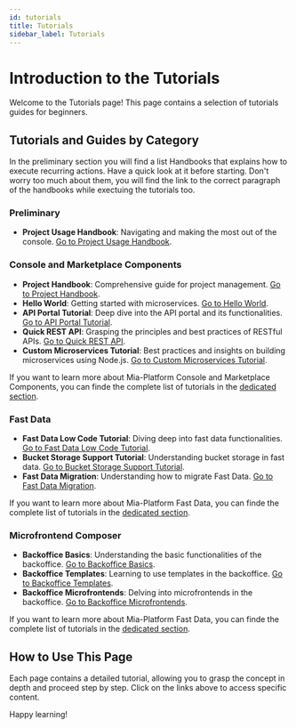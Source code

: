 ```yaml
---
id: tutorials
title: Tutorials
sidebar_label: Tutorials
---
```


# Introduction to the Tutorials

Welcome to the Tutorials page! This page contains a selection of tutorials guides for beginners.

## Tutorials and Guides by Category

In the preliminary section you will find a list Handbooks that explains how to execute recurring actions. Have a quick look at it before starting. Don't worry too much about them, you will find the link to the correct paragraph of the handbooks while exectuing the tutorials too.

### **Preliminary**
- **Project Usage Handbook**: Navigating and making the most out of the console. [Go to Project Usage Handbook](/getting-started/handbooks/project/usage.md).


### **Console and Marketplace Components**
- **Project Handbook**: Comprehensive guide for project management. [Go to Project Handbook](/getting-started/handbooks/project/manage.md).
- **Hello World**: Getting started with microservices. [Go to Hello World](/getting-started/tutorials/microservice-hello-world.mdx).
- **API Portal Tutorial**: Deep dive into the API portal and its functionalities. [Go to API Portal Tutorial](/getting-started/tutorials/api-portal.mdx).
- **Quick REST API**: Grasping the principles and best practices of RESTful APIs. [Go to Quick REST API](/getting-started/tutorials/rest-api-for-crud-on-data.mdx).
- **Custom Microservices Tutorial**: Best practices and insights on building microservices using Node.js. [Go to Custom Microservices Tutorial](/getting-started/tutorials/create-a-custom-microservice.mdx).

If you want to learn more about Mia-Platform Console and Marketplace Components, you can finde the complete list of tutorials in the [dedicated section](/products/console/tutorials).


### **Fast Data**
- **Fast Data Low Code Tutorial**: Diving deep into fast data functionalities. [Go to Fast Data Low Code Tutorial](/getting-started/tutorials/fast-data/low-code.mdx).
- **Bucket Storage Support Tutorial**: Understanding bucket storage in fast data. [Go to Bucket Storage Support Tutorial](/getting-started/tutorials/fast-data/bucket-storage-support.mdx).
- **Fast Data Migration**: Understanding how to migrate Fast Data. [Go to Fast Data Migration](/getting-started/tutorials/fast-data/migration.md).

If you want to learn more about Mia-Platform Fast Data, you can finde the complete list of tutorials in the [dedicated section](/products/fast-data/tutorials).


### **Microfrontend Composer**
- **Backoffice Basics**: Understanding the basic functionalities of the backoffice. [Go to Backoffice Basics](/getting-started/tutorials/microfrontend-composer/basics.mdx).
- **Backoffice Templates**: Learning to use templates in the backoffice. [Go to Backoffice Templates](/getting-started/tutorials/microfrontend-composer/templates.mdx).
- **Backoffice Microfrontends**: Delving into microfrontends in the backoffice. [Go to Backoffice Microfrontends](/getting-started/tutorials/microfrontend-composer/microfrontends.mdx).

If you want to learn more about Mia-Platform Fast Data, you can finde the complete list of tutorials in the [dedicated section](/products/microfrontend-composer/tutorials).

## How to Use This Page

Each page contains a detailed tutorial, allowing you to grasp the concept in depth and proceed step by step. Click on the links above to access specific content.

Happy learning!

